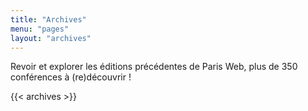 ```yaml
---
title: "Archives"
menu: "pages"
layout: "archives"
---
```


Revoir et explorer les éditions précédentes de Paris Web, plus de 350 conférences à (re)découvrir !

{{< archives >}}
